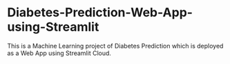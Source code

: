 # Diabetes-Prediction-Web-App-using-Streamlit
This is a Machine Learning project of Diabetes Prediction which is deployed as a Web App using Streamlit Cloud.
